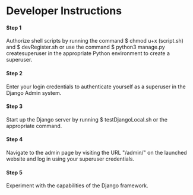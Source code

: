 # Developer Instructions
#### Step 1
Authorize shell scripts by running the command $ chmod u+x (script.sh) and $ devRegister.sh or use the command $ python3 manage.py createsuperuser in the appropriate Python environment to create a superuser.
#### Step 2
Enter your login credentials to authenticate yourself as a superuser in the Django Admin system.
#### Step 3
Start up the Django server by running $ testDjangoLocal.sh or the appropriate command.
#### Step 4
Navigate to the admin page by visiting the URL "/admin/" on the launched website and log in using your superuser credentials.
#### Step 5
Experiment with the capabilities of the Django framework.